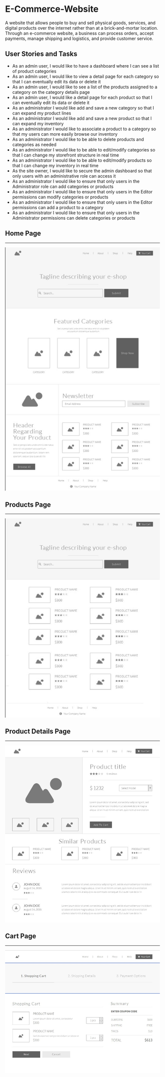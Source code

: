 # E-Commerce-Website
A website that allows people to buy and sell physical goods, services, and digital products over the internet rather than at a brick-and-mortar location. Through an e-commerce website, a business can process orders, accept payments, manage shipping and logistics, and provide customer service.
## User Stories and Tasks
- As an admin user, I would like to have a dashboard where I can see a list of product categories
- As an admin user, I would like to view a detail page for each category so that I can eventually edit its data or delete it
- As an admin user, I would like to see a list of the products assigned to a category on the category details page
- As an admin user, I would like a detail page for each product so that I can eventually edit its data or delete it
- As an administrator I would like add and save a new category so that I can expand my product lines
- As an administrator I would like add and save a new product so that I can expand my inventory
- As an administrator I would like to associate a product to a category so that my users can more easily browse our inventory
- As an administrator I would like to be able to delete products and categories as needed
- As an administrator I would like to be able to edit/modify categories so that I can change my storefront structure in real time
- As an administrator I would like to be able to edit/modify products so that I can change my inventory in real time
- As the site owner, I would like to secure the admin dashboard so that only users with an administrative role can access it
- As an administrator I would like to ensure that only users in the Administrator role can add categories or products
- As an administrator I would like to ensure that only users in the Editor permissions can modify categories or products
- As an administrator I would like to ensure that only users in the Editor permissions can add a product to a category
- As an administrator I would like to ensure that only users in the Administrator permissions can delete categories or products
## Home Page
---
![image](images//home.jpg)
<br>
## Products Page
---
![image](images//products.jpg)
<br>
## Product Details Page
---
![image](images//product%20details.jpg)
<br>
## Cart Page
---
![image](images//cart.jpg)
<br>
